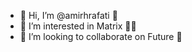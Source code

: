 - 👋️ Hi, I’m @amirhrafati 🤵
- 👀 I’m interested in Matrix 👨‍💻
- 💞️ I’m looking to collaborate on Future 🥽

<!---
amirhrafati/amirhrafati is a ✨ special ✨ repository because its `README.md` (this file) appears on your GitHub profile.
You can click the Preview link to take a look at your changes.
--->
